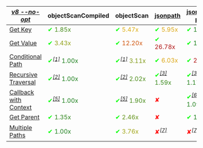 |_[v8 --no-opt](https://flaviocopes.com/node-runtime-v8-options/)_|objectScanCompiled|objectScan|[jsonpath](https://www.npmjs.com/package/jsonpath)|[jsonpath-plus](https://www.npmjs.com/package/jsonpath-plus)|[jmespath](https://www.npmjs.com/package/jmespath)|
|---|---|---|---|---|---|
|<a href="./test/comparison/suites/key.js">Get Key</a>|<span style="color:#478c1d"><span style='color:#00ff00'>✔</span> 1.85x</span>|<span style="color:#dcae16"><span style='color:#00ff00'>✔</span> 5.47x</span>|<span style="color:#dba715"><span style='color:#00ff00'>✔</span> 5.95x</span>|<span style="color:#1f811f"><span style='color:#00ff00'>✔</span> 1.00x</span>|<span style='color:#ff0000'>✘</span>|
|<a href="./test/comparison/suites/value.js">Get Value</a>|<span style="color:#92a11a"><span style='color:#00ff00'>✔</span> 3.43x</span>|<span style="color:#d05710"><span style='color:#00ff00'>✔</span> 12.20x</span>|<span style="color:#b01414"><span style='color:#00ff00'>✔</span> 26.78x</span>|<span style="color:#1f811f"><span style='color:#00ff00'>✔</span> 1.00x</span>|<span style="color:#97a21a"><span style='color:#00ff00'>✔</span> 3.54x</span>|
|<a href="./test/comparison/suites/condition.js">Conditional Path</a>|<span style="color:#1f811f"><span style='color:#00ff00'>✔</span><i><sup><a href="#timing_ref_1">[1]</a></sup></i> 1.00x</span>|<span style="color:#839c1b"><span style='color:#00ff00'>✔</span><i><sup><a href="#timing_ref_1">[1]</a></sup></i> 3.11x</span>|<span style="color:#dba615"><span style='color:#00ff00'>✔</span> 6.03x</span>|<span style="color:#b01414"><span style='color:#00ff00'>✔</span> 26.21x</span>|<span style="color:#32861e"><span style='color:#00ff00'>✔</span> 1.41x</span>|
|<a href="./test/comparison/suites/recursive.js">Recursive Traversal</a>|<span style="color:#1f811f"><span style='color:#00ff00'>✔</span><i><sup><a href="#timing_ref_2">[2]</a></sup></i> 1.00x</span>|<span style="color:#4f8e1d"><span style='color:#00ff00'>✔</span><i><sup><a href="#timing_ref_2">[2]</a></sup></i> 2.02x</span>|<span style="color:#3b891e"><span style='color:#00ff00'>✔</span><i><sup><a href="#timing_ref_3">[3]</a></sup></i> 1.59x</span>|<span style="color:#27831f"><span style='color:#00ff00'>✔</span><i><sup><a href="#timing_ref_3">[3]</a></sup></i> 1.17x</span>|<span style='color:#ff0000'>✘</span><i><sup><a href="#timing_ref_4">[4]</a></sup></i>|
|<a href="./test/comparison/suites/callback.js">Callback with Context</a>|<span style="color:#1f811f"><span style='color:#00ff00'>✔</span><i><sup><a href="#timing_ref_5">[5]</a></sup></i> 1.00x</span>|<span style="color:#4a8d1d"><span style='color:#00ff00'>✔</span><i><sup><a href="#timing_ref_5">[5]</a></sup></i> 1.90x</span>|<span style='color:#ff0000'>✘</span>|<span style="color:#23821f"><span style='color:#00ff00'>✔</span><i><sup><a href="#timing_ref_6">[6]</a></sup></i> 1.09x</span>|<span style='color:#ff0000'>✘</span>|
|<a href="./test/comparison/suites/parent.js">Get Parent</a>|<span style="color:#30861e"><span style='color:#00ff00'>✔</span> 1.35x</span>|<span style="color:#64941c"><span style='color:#00ff00'>✔</span> 2.46x</span>|<span style='color:#ff0000'>✘</span>|<span style="color:#1f811f"><span style='color:#00ff00'>✔</span> 1.00x</span>|<span style='color:#ff0000'>✘</span>|
|<a href="./test/comparison/suites/multiplePaths.js">Multiple Paths</a>|<span style="color:#1f811f"><span style='color:#00ff00'>✔</span> 1.00x</span>|<span style="color:#a1a519"><span style='color:#00ff00'>✔</span> 3.76x</span>|<span style='color:#ff0000'>✘</span><i><sup><a href="#timing_ref_7">[7]</a></sup></i>|<span style='color:#ff0000'>✘</span><i><sup><a href="#timing_ref_7">[7]</a></sup></i>|<span style="color:#21821f"><span style='color:#00ff00'>✔</span><i><sup><a href="#timing_ref_8">[8]</a></sup></i> 1.05x</span>|
